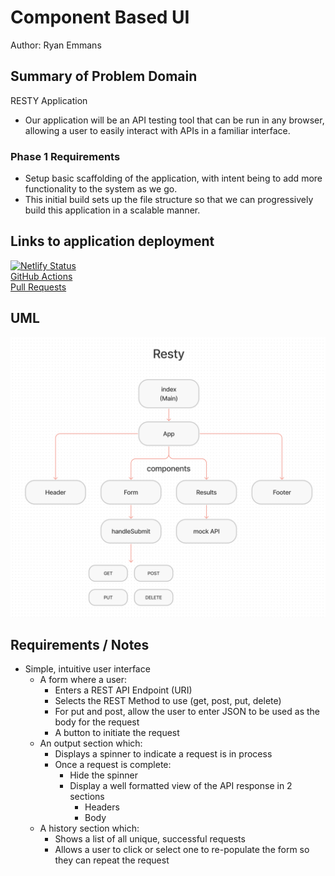 # Component Based UI

Author: Ryan Emmans

## Summary of Problem Domain

RESTY Application

- Our application will be an API testing tool that can be run in any browser, allowing a user to easily interact with APIs in a familiar interface.

### **Phase 1 Requirements**

- Setup basic scaffolding of the application, with intent being to add more functionality to the system as we go.
- This initial build sets up the file structure so that we can progressively build this application in a scalable manner.

## Links to application deployment

[![Netlify Status](https://api.netlify.com/api/v1/badges/d58ff022-7ce6-420e-b35a-385968f46a2f/deploy-status)](https://app.netlify.com/sites/ryanemmans-resty/deploys)  
[GitHub Actions](https://github.com/ryanemmans/resty/actions)  
[Pull Requests](https://github.com/ryanemmans/resty/pulls?q=is%3Apr+is%3Aclosed)

## UML

![resty-phase1.png](./img/resty-phase1.png)

## Requirements / Notes

- Simple, intuitive user interface
  - A form where a user:
    - Enters a REST API Endpoint (URI)
    - Selects the REST Method to use (get, post, put, delete)
    - For put and post, allow the user to enter JSON to be used as the body for the request
    - A button to initiate the request
  - An output section which:
    - Displays a spinner to indicate a request is in process
    - Once a request is complete:
      - Hide the spinner
      - Display a well formatted view of the API response in 2 sections
        - Headers
        - Body
  - A history section which:
    - Shows a list of all unique, successful requests
    - Allows a user to click or select one to re-populate the form so they can repeat the request
